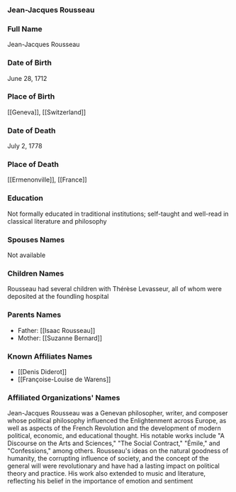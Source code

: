 ### Jean-Jacques Rousseau

### Full Name

Jean-Jacques Rousseau

### Date of Birth

June 28, 1712

### Place of Birth

[[Geneva]], [[Switzerland]]

### Date of Death

July 2, 1778

### Place of Death

[[Ermenonville]], [[France]]

### Education

Not formally educated in traditional institutions; self-taught and well-read in classical literature and philosophy
### Spouses Names

Not available

### Children Names

Rousseau had several children with Thérèse Levasseur, all of whom were deposited at the foundling hospital

### Parents Names

- Father: [[Isaac Rousseau]]
- Mother: [[Suzanne Bernard]]

### Known Affiliates Names

- [[Denis Diderot]]
- [[Françoise-Louise de Warens]]

### Affiliated Organizations' Names

Jean-Jacques Rousseau was a Genevan philosopher, writer, and composer whose political philosophy influenced the Enlightenment across Europe, as well as aspects of the French Revolution and the development of modern political, economic, and educational thought. His notable works include "A Discourse on the Arts and Sciences," "The Social Contract," "Émile," and "Confessions," among others. Rousseau's ideas on the natural goodness of humanity, the corrupting influence of society, and the concept of the general will were revolutionary and have had a lasting impact on political theory and practice. His work also extended to music and literature, reflecting his belief in the importance of emotion and sentiment